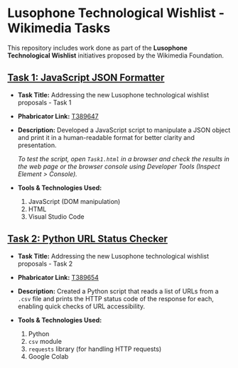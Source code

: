 # Lusophone Technological Wishlist - Wikimedia Tasks

This repository includes work done as part of the **Lusophone Technological Wishlist** initiatives proposed by the Wikimedia Foundation.

## [Task 1: JavaScript JSON Formatter](https://github.com/NishaChandila/Wikimedia-Tasks/tree/main/Task1)

- **Task Title:** Addressing the new Lusophone technological wishlist proposals - Task 1  
- **Phabricator Link:** [T389647](https://phabricator.wikimedia.org/T389647)  
- **Description:** Developed a JavaScript script to manipulate a JSON object and print it in a human-readable format for better clarity and presentation.

  *To test the script, open `Task1.html` in a browser and check the results in the web page or the browser console using Developer Tools (Inspect Element > Console).*

- **Tools & Technologies Used:**  
  1. JavaScript (DOM manipulation)  
  2. HTML  
  3. Visual Studio Code

## [Task 2: Python URL Status Checker](https://github.com/NishaChandila/Wikimedia-Tasks/tree/main/Task2)

- **Task Title:** Addressing the new Lusophone technological wishlist proposals - Task 2  
- **Phabricator Link:** [T389654](https://phabricator.wikimedia.org/T389654)  
- **Description:** Created a Python script that reads a list of URLs from a `.csv` file and prints the HTTP status code of the response for each, enabling quick checks of URL accessibility.

- **Tools & Technologies Used:**  
  1. Python  
  2. `csv` module  
  3. `requests` library (for handling HTTP requests)  
  4. Google Colab  
